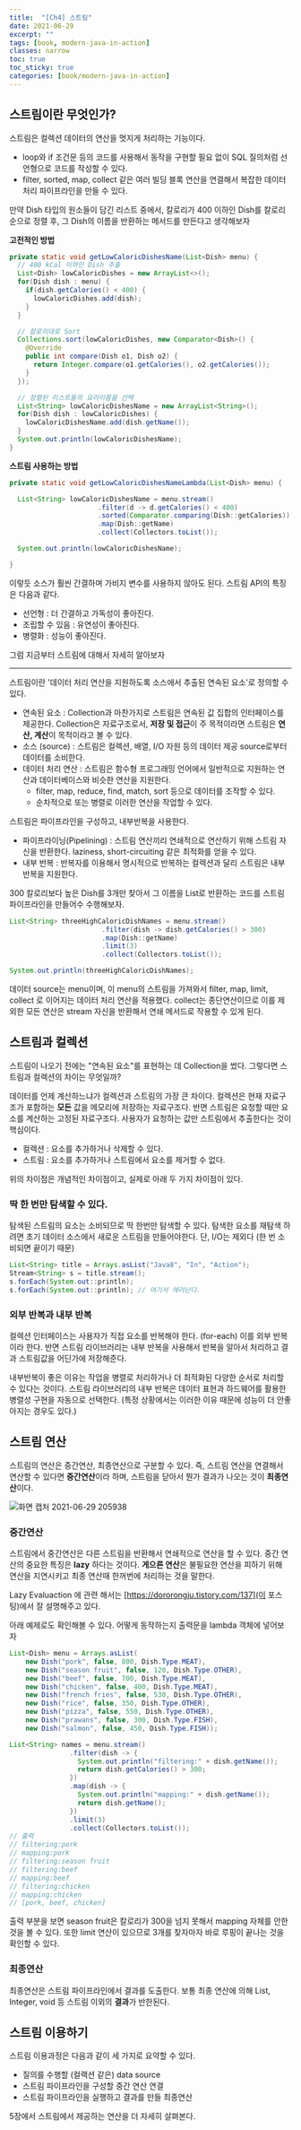 ```yaml
---
title:  "[Ch4] 스트림"
date: 2021-06-29
excerpt: ""
tags: [book, modern-java-in-action]
classes: narrow
toc: true
toc_sticky: true
categories: [book/modern-java-in-action]
---
```


## 스트림이란 무엇인가?

스트림은 컬렉션 데이터의 연산을 멋지게 처리하는 기능이다.

- loop와 if 조건문 등의 코드를 사용해서 동작을 구현할 필요 없이 SQL 질의처럼 선언형으로 코드를 작성할 수 있다.
- filter, sorted, map, collect 같은 여러 빌딩 블록 연산을 연결해서 복잡한 데이터 처리 파이프라인을 만들 수 있다.

만약 Dish 타입의 원소들이 담긴 리스트 중에서, 칼로리가 400 이하인 Dish를 칼로리 순으로 정렬 후, 그 Dish의 이름을 반환하는 메서드를 만든다고 생각해보자

**고전적인 방법**

``` java
private static void getLowCaloricDishesName(List<Dish> menu) {
  // 400 kCal 이하인 Dish 추출
  List<Dish> lowCaloricDishes = new ArrayList<>();
  for(Dish dish : menu) {
    if(dish.getCalories() < 400) {
      lowCaloricDishes.add(dish);
    }
  }

  // 칼로리대로 Sort
  Collections.sort(lowCaloricDishes, new Comparator<Dish>() {
    @Override
    public int compare(Dish o1, Dish o2) {
      return Integer.compare(o1.getCalories(), o2.getCalories());
    }				
  });

  // 정렬된 리스트들의 요리이름을 선택
  List<String> lowCaloricDishesName = new ArrayList<String>();
  for(Dish dish : lowCaloricDishes) {
    lowCaloricDishesName.add(dish.getName());
  }
  System.out.println(lowCaloricDishesName);
}
```

**스트림 사용하는 방법**

``` java
private static void getLowCaloricDishesNameLambda(List<Dish> menu) {

  List<String> lowCaloricDishesName = menu.stream()
                      .filter(d -> d.getCalories() < 400)
                      .sorted(Comparator.comparing(Dish::getCalories))
                      .map(Dish::getName)
                      .collect(Collectors.toList());

  System.out.println(lowCaloricDishesName);

}
```

이렇듯 소스가 훨씬 간결하며 가비지 변수를 사용하지 않아도 된다. 스트림 API의 특징은 다음과 같다.

  - 선언형 : 더 간결하고 가독성이 좋아진다.
  - 조립할 수 있음 : 유연성이 좋아진다.
  - 병렬화 : 성능이 좋아진다.

그럼 지금부터 스트림에 대해서 자세히 알아보자

---

스트림이란 '데이터 처리 연산을 지원하도록 소스에서 추출된 연속된 요소'로 정의할 수 있다.

  - 연속된 요소 : Collection과 마찬가지로 스트림은 연속된 값 집합의 인터페이스를 제공한다. Collection은 자료구조로서, **저장 및 접근**이 주 목적이라면 스트림은 **연산, 계산**이 목적이라고 볼 수 있다.
  - 소스 (source) : 스트림은 컬렉션, 배열, I/O 자원 등의 데이터 제공 source로부터 데이터를 소비한다.
  - 데이터 처리 연산 : 스트림은 함수형 프로그래밍 언어에서 일반적으로 지원하는 연산과 데이터베이스와 비슷한 연산을 지원한다.
    - filter, map, reduce, find, match, sort 등으로 데이터를 조작할 수 있다.
    - 순차적으로 또는 병렬로 이러한 연산을 작업할 수 있다.

스트림은 파이프라인을 구성하고, 내부반복을 사용한다.

  - 파이프라이닝(Pipelining) : 스트림 연산끼리 연쇄적으로 연산하기 위해 스트림 자신을 반환한다. laziness, short-circuiting 같은 최적화를 얻을 수 있다.
  - 내부 반복 : 반복자를 이용해서 명시적으로 반복하는 컬렉션과 달리 스트림은 내부 반복을 지원한다.

300 칼로리보다 높은 Dish를 3개만 찾아서 그 이름을 List로 반환하는 코드를 스트림 파이프라인을 만들어수 수행해보자.

``` java
List<String> threeHighCaloricDishNames = menu.stream()
                       .filter(dish -> dish.getCalories() > 300)
                       .map(Dish::getName)
                       .limit(3)
                       .collect(Collectors.toList());

System.out.println(threeHighCaloricDishNames);
```

데이터 source는 menu이며, 이 menu의 스트림을 가져와서 filter, map, limit, collect 로 이어지는 데이터 처리 연산을 적용했다. collect는 종단연산이므로 이를 제외한 모든 연산은 stream 자신을 반환해서 연쇄 메서드로 작용할 수 있게 된다.


## 스트림과 컬렉션

스트림이 나오기 전에는 "연속된 요소"를 표현하는 데 Collection을 썼다. 그렇다면 스트림과 컬렉션의 차이는 무엇일까?

데이터를 언제 계산하느냐가 컬렉션과 스트림의 가장 큰 차이다. 컬렉션은 현재 자료구조가 포함하는 **모든** 값을 메모리에 저장하는 자료구조다. 반면 스트림은 요청할 때만 요소를 계산하는 고정된 자료구조다. 사용자가 요청하는 값만 스트림에서 추출한다는 것이 핵심이다.

  - 컬렉션 : 요소를 추가하거나 삭제할 수 있다.
  - 스트림 : 요소를 추가하거나 스트림에서 요소를 제거할 수 없다.

위의 차이점은 개념적인 차이점이고, 실제로 아래 두 가지 차이점이 있다.

### 딱 한 번만 탐색할 수 있다.

탐색된 스트림의 요소는 소비되므로 딱 한번만 탐색할 수 있다. 탐색한 요소를 재탐색 하려면 초기 데이터 소스에서 새로운 스트림을 만들어야한다. 단, I/O는 제외다 (한 번 소비되면 끝이기 때문)

``` java
List<String> title = Arrays.asList("Java8", "In", "Action");
Stream<String> s = title.stream();
s.forEach(System.out::println);
s.forEach(System.out::println); // 여기서 에러난다.
```

### 외부 반복과 내부 반복

컬렉션 인터페이스는 사용자가 직접 요소를 반복해야 한다. (for-each) 이를 외부 반복이라 한다. 반면 스트림 라이브러리는 내부 반복을 사용해서 반복을 알아서 처리하고 결과 스트림값을 어딘가에 저장해준다.

내부반복이 좋은 이유는 작업을 병렬로 처리하거나 더 최적화된 다양한 순서로 처리할 수 있다는 것이다. 스트림 라이브러리의 내부 반복은 데이터 표현과 하드웨어를 활용한 병렬성 구현을 자동으로 선택한다. (특정 상황에서는 이러한 이유 때문에 성능이 더 안좋아지는 경우도 있다.)


## 스트림 연산

스트림의 연산은 중간연산, 최종연산으로 구분할 수 있다. 즉, 스트림 연산을 연결해서 연산할 수 있다면 **중간연산**이라 하며, 스트림을 닫아서 뭔가 결과가 나오는 것이 **최종연산**이다.

![화면 캡처 2021-06-29 205938](/assets/화면%20캡처%202021-06-29%20205938.png)

### 중간연산

스트림에서 중간연산은 다른 스트림을 반환해서 연쇄적으로 연산을 할 수 있다. 중간 연산의 중요한 특징은 **lazy** 하다는 것이다. **게으른 연산**은 불필요한 연산을 피하기 위해 연산을 지연시키고 최종 연산때 한꺼번에 처리하는 것을 말한다.

Lazy Evaluaction 에 관련 해서는 [https://dororongju.tistory.com/137](이 포스팅)에서 잘 설명해주고 있다.

아래 예제로도 확인해볼 수 있다. 어떻게 동작하는지 출력문을 lambda 객체에 넣어보자

``` java
List<Dish> menu = Arrays.asList(
    new Dish("pork", false, 800, Dish.Type.MEAT),
    new Dish("season fruit", false, 120, Dish.Type.OTHER),
    new Dish("beef", false, 700, Dish.Type.MEAT),
    new Dish("chicken", false, 400, Dish.Type.MEAT),
    new Dish("french fries", false, 530, Dish.Type.OTHER),
    new Dish("rice", false, 350, Dish.Type.OTHER),				
    new Dish("pizza", false, 550, Dish.Type.OTHER),
    new Dish("prawans", false, 300, Dish.Type.FISH),
    new Dish("salmon", false, 450, Dish.Type.FISH));

List<String> names = menu.stream()
               .filter(dish -> {
                 System.out.println("filtering:" + dish.getName());
                 return dish.getCalories() > 300;
               })
               .map(dish -> {
                 System.out.println("mapping:" + dish.getName());
                 return dish.getName();
               })
               .limit(3)
               .collect(Collectors.toList());
// 출력
// filtering:pork
// mapping:pork
// filtering:season fruit
// filtering:beef
// mapping:beef
// filtering:chicken
// mapping:chicken
// [pork, beef, chicken]
```

출력 부분을 보면 season fruit은 칼로리가 300을 넘지 못해서 mapping 자체를 안한 것을 볼 수 있다. 또한 limit 연산이 있으므로 3개를 찾자마자 바로 루핑이 끝나는 것을 확인할 수 있다.

### 최종연산

최종연산은 스트림 파이프라인에서 결과를 도출한다. 보통 최종 연산에 의해 List, Integer, void 등 스트림 이외의 **결과**가 반한된다.

## 스트림 이용하기

스트림 이용과정은 다음과 같이 세 가지로 요약할 수 있다.

  - 질의를 수행할 (컬랙션 같은) data source
  - 스트림 파이프라인을 구성할 중간 연산 연결
  - 스트림 파이프라인을 실행하고 결과를 만들 최종연산


5장에서 스트림에서 제공하는 연산을 더 자세히 살펴본다.

